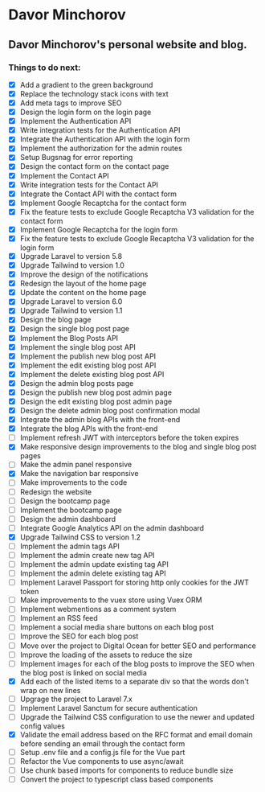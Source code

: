 # Davor Minchorov

## Davor Minchorov's personal website and blog.

### Things to do next:
- [x] Add a gradient to the green background
- [x] Replace the technology stack icons with text
- [x] Add meta tags to improve SEO
- [x] Design the login form on the login page
- [x] Implement the Authentication API
- [x] Write integration tests for the Authentication API
- [x] Integrate the Authentication API with the login form
- [x] Implement the authorization for the admin routes
- [x] Setup Bugsnag for error reporting
- [x] Design the contact form on the contact page
- [x] Implement the Contact API
- [x] Write integration tests for the Contact API
- [x] Integrate the Contact API with the contact form
- [x] Implement Google Recaptcha for the contact form
- [x] Fix the feature tests to exclude Google Recaptcha V3 validation for the contact form
- [x] Implement Google Recaptcha for the login form
- [x] Fix the feature tests to exclude Google Recaptcha V3 validation for the login form
- [x] Upgrade Laravel to version 5.8
- [x] Upgrade Tailwind to version 1.0
- [x] Improve the design of the notifications
- [x] Redesign the layout of the home page
- [x] Update the content on the home page
- [x] Upgrade Laravel to version 6.0
- [x] Upgrade Tailwind to version 1.1
- [x] Design the blog page
- [x] Design the single blog post page
- [x] Implement the Blog Posts API
- [x] Implement the single blog post API
- [x] Implement the publish new blog post API
- [x] Implement the edit existing blog post API
- [x] Implement the delete existing blog post API
- [x] Design the admin blog posts page
- [x] Design the publish new blog post admin page
- [x] Design the edit existing blog post admin page
- [x] Design the delete admin blog post confirmation modal
- [x] Integrate the admin blog APIs with the front-end
- [x] Integrate the blog APIs with the front-end
- [ ] Implement refresh JWT with interceptors before the token expires
- [x] Make responsive design improvements to the blog and single blog post pages
- [ ] Make the admin panel responsive
- [x] Make the navigation bar responsive
- [ ] Make improvements to the code
- [ ] Redesign the website
- [ ] Design the bootcamp page
- [ ] Implement the bootcamp page
- [ ] Design the admin dashboard
- [ ] Integrate Google Analytics API on the admin dashboard
- [x] Upgrade Tailwind CSS to version 1.2
- [ ] Implement the admin tags API
- [ ] Implement the admin create new tag API
- [ ] Implement the admin update existing tag API
- [ ] Implement the admin delete existing tag API
- [ ] Implement Laravel Passport for storing http only cookies for the JWT token
- [ ] Make improvements to the vuex store using Vuex ORM
- [ ] Implement webmentions as a comment system
- [ ] Implement an RSS feed
- [ ] Implement a social media share buttons on each blog post
- [ ] Improve the SEO for each blog post
- [ ] Move over the project to Digital Ocean for better SEO and performance
- [ ] Improve the loading of the assets to reduce the size
- [ ] Implement images for each of the blog posts to improve the SEO when the blog post is linked on social media
- [x] Add each of the listed items to a separate div so that the words don't wrap on new lines
- [ ] Upgrage the project to Laravel 7.x
- [ ] Implement Laravel Sanctum for secure authentication
- [ ] Upgrade the Tailwind CSS configuration to use the newer and updated config values
- [x] Validate the email address based on the RFC format and email domain before sending an email through the contact form
- [ ] Setup .env file and a config.js file for the Vue part
- [ ] Refactor the Vue components to use async/await
- [ ] Use chunk based imports for components to reduce bundle size
- [ ] Convert the project to typescript class based components
